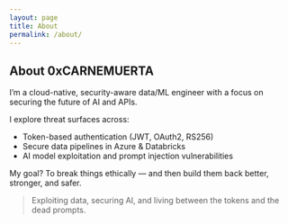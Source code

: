 ```yaml
---
layout: page
title: About
permalink: /about/
---
```


## About 0xCARNEMUERTA

I’m a cloud-native, security-aware data/ML engineer with a focus on securing the future of AI and APIs.

I explore threat surfaces across:

- Token-based authentication (JWT, OAuth2, RS256)
- Secure data pipelines in Azure & Databricks
- AI model exploitation and prompt injection vulnerabilities

My goal? To break things ethically — and then build them back better, stronger, and safer.

> Exploiting data, securing AI, and living between the tokens and the dead prompts.
